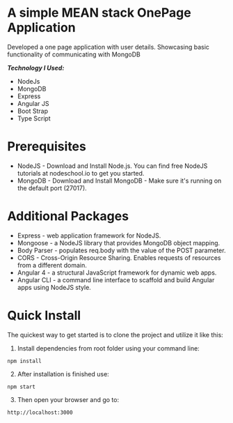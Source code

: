 # A simple MEAN stack OnePage Application
Developed a one page application with user details. Showcasing basic functionality of communicating with MongoDB

**_Technology I Used:_**
    
- NodeJs
- MongoDB
- Express
- Angular JS
- Boot Strap
- Type Script

# Prerequisites

- NodeJS - Download and Install Node.js. You can find free NodeJS tutorials at nodeschool.io to get you started.
- MongoDB - Download and Install MongoDB - Make sure it's running on the default port (27017).

# Additional Packages

- Express - web application framework for NodeJS.
- Mongoose - a NodeJS library that provides MongoDB object mapping.
- Body Parser - populates req.body with the value of the POST parameter.
- CORS - Cross-Origin Resource Sharing. Enables requests of resources from a different domain.
- Angular 4 - a structural JavaScript framework for dynamic web apps.
- Angular CLI - a command line interface to scaffold and build Angular apps using NodeJS style.

# Quick Install

The quickest way to get started is to clone the project and utilize it like this:

1. Install dependencies from root folder using your command line:
```
npm install
```
2. After installation is finished use:
```
npm start
```
3. Then open your browser and go to:
```
http://localhost:3000
```
